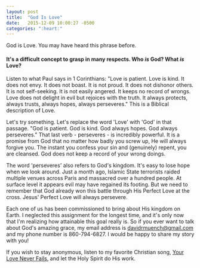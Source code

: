 ```yaml
---
layout: post
title:  "God Is Love"
date:   2015-12-09 10:00:27 -0500
categories: ":heart:"
---
```


<p>God is Love. You may have heard this phrase before.</p>

<h4>It's a difficult concept to grasp in many respects. Who <em>is</em> God? What <em>is</em> Love?</h4>

<p>Listen to what Paul says in 1 Corinthians: "Love is patient. Love is kind. It does not envy. It does not boast. It is not proud. It does not dishonor others. It is not self-seeking. It is not easily angered. It keeps no record of wrongs. Love does not delight in evil but rejoices with the truth. It always protects, always trusts, always hopes, always perseveres." This is a Biblical description of Love.</p>

<p>Let's try something. Let's replace the word 'Love' with 'God' in that passage. "God is patient. God is kind. God always hopes. God always perseveres." That last verb - perseveres - is incredibly powerful. It is a promise from God that no matter how badly you screw up, He will always forgive you. The instant you confess your sin and (genuinely) repent, you are cleansed. God does not keep a record of your wrong doings.</p>

<p>The word 'perseveres' also refers to God's kingdom. It's easy to lose hope when we look around. Just a month ago, Islamic State terrorists raided multiple venues across Paris and massacred over a hundred people. At surface level it appears evil may have regained its footing. But we need to remember that God already won this battle through His Perfect Love at the cross. Jesus' Perfect Love will always persevere.</p>

<p>Each one of us has been commissioned to bring about His kingdom on Earth. I neglected this assignment for the longest time, and it's only now that I'm realizing how attainable this goal really is. So if you ever want to talk about God's amazing grace, my email address is <a href="mailto:davidrmuench@gmail.com">davidrmuench@gmail.com</a> and my phone number is 860-794-6827. I would be happy to share my story with you!</p>

If you wish to stay anonymous, listen to my favorite Christian song, <a href="https://www.youtube.com/watch?v=X_2qG22SPwU">Your Love Never Fails,</a> and let the Holy Spirit do His work.
